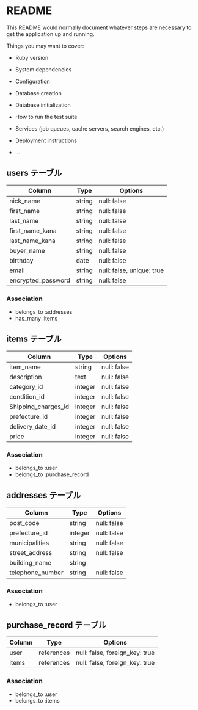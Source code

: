 # README

This README would normally document whatever steps are necessary to get the
application up and running.

Things you may want to cover:

* Ruby version

* System dependencies

* Configuration

* Database creation

* Database initialization

* How to run the test suite

* Services (job queues, cache servers, search engines, etc.)

* Deployment instructions

* ...


## users テーブル	
	
| Column             | Type   | Options                              |	
| ------------------ | ------ | ------------------------------------ |	
| nick_name          | string | null: false                          |	
| first_name         | string | null: false                          |	
| last_name          | string | null: false                          |	
| first_name_kana    | string | null: false                          |	
| last_name_kana     | string | null: false                          |
| buyer_name         | string | null: false                          |
| birthday           | date   | null: false                          |	
| email              | string | null: false, unique: true            |	
| encrypted_password | string | null: false                          |	

### Association

- belongs_to :addresses
- has_many :items



## items テーブル	
	
| Column                | Type       | Options                        |	
| --------------------- | ---------- | ------------------------------ |	
| item_name             | string     | null: false                    |	
| description           | text       | null: false                    |	
| category_id           | integer    | null: false                    |	
| condition_id          | integer    | null: false                    |	
| Shipping_charges_id   | integer    | null: false                    |	
| prefecture_id         | integer    | null: false                    |	
| delivery_date_id      | integer    | null: false                    |	
| price                 | integer    | null: false                    |	

### Association

- belongs_to :user
- belongs_to :purchase_record



## addresses テーブル	
	
| Column             | Type       | Options                        |	
| ------------------ | ---------- | ------------------------------ |	
| post_code          | string     | null: false                    |	
| prefecture_id      | integer    | null: false                    |	
| municipalities     | string     | null: false                    |	
| street_address     | string     | null: false                    |	
| building_name      | string     |                                |	
| telephone_number   | string     | null: false                    |	

### Association

- belongs_to :user



## purchase_record テーブル	

| Column             | Type       | Options                        |	
| ------------------ | ---------- | ------------------------------ |	
| user               | references | null: false, foreign_key: true |
| items              | references | null: false, foreign_key: true |

### Association

- belongs_to :user
- belongs_to :items

